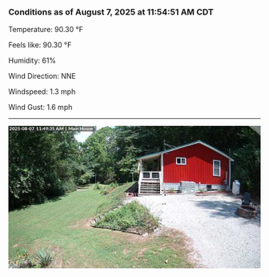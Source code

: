 ### Conditions as of August 7, 2025 at 11:54:51 AM CDT 

Temperature: 90.30 &deg;F

Feels like: 90.30 &deg;F

Humidity: 61%

Wind Direction: NNE

Windspeed: 1.3 mph

Wind Gust: 1.6 mph

---

<img src="./images/latest.jpeg"/>

